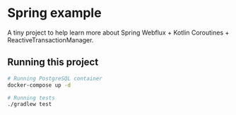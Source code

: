 # Spring example

A tiny project to help learn more about Spring Webflux + Kotlin Coroutines + ReactiveTransactionManager.

## Running this project

```bash
# Running PostgreSQL container
docker-compose up -d

# Running tests
./gradlew test
```
